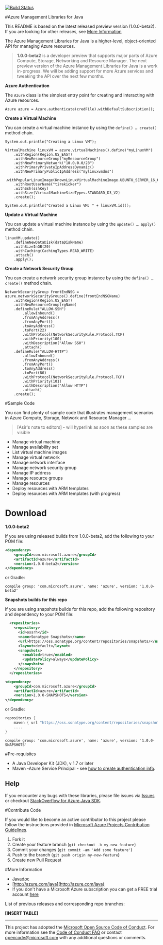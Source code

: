 [![Build Status](https://travis-ci.org/Azure/azure-sdk-for-java.svg?style=flat-square&label=build)](https://travis-ci.org/Azure/azure-sdk-for-java)

#Azure Management Libraries for Java

This README is based on the latest released preview version (1.0.0-beta2). If you are looking for other releases, see [More Information](#more-information)

The Azure Management Libraries for Java is a higher-level, object-oriented API for managing Azure resources.


> **1.0.0-beta2** is a developer preview that supports major parts of Azure Compute, Storage, Networking and Resource Manager. The next preview version of the Azure Management Libraries for Java is a work in-progress. We will be adding support for more Azure services and tweaking the API over the next few months.

**Azure Authentication**

The `Azure` class is the simplest entry point for creating and interacting with Azure resources.

`Azure azure = Azure.authenticate(credFile).withDefaultSubscription();` 

**Create a Virtual Machine**

You can create a virtual machine instance by using the `define() … create()` method chain.

    System.out.println("Creating a Linux VM");
    
    VirtualMachine linuxVM = azure.virtualMachines().define("myLinuxVM")
    	.withRegion(Region.US_EAST)
    	.withNewResourceGroup("myResourceGroup")
    	.withNewPrimaryNetwork("10.0.0.0/28")
    	.withPrimaryPrivateIpAddressDynamic()
    	.withNewPrimaryPublicIpAddress("mylinuxvmdns")
    	.withPopularLinuxImage(KnownLinuxVirtualMachineImage.UBUNTU_SERVER_16_04_LTS)
    	.withRootUserName("tirekicker")
    	.withSsh(sshKey)
    	.withSize(VirtualMachineSizeTypes.STANDARD_D3_V2)
    	.create();
    
    System.out.println("Created a Linux VM: " + linuxVM.id());


**Update a Virtual Machine**

You can update a virtual machine instance by using the `update() … apply()` method chain.

	linuxVM.update()
	    .defineNewDataDisk(dataDiskName)
	    .withSizeInGB(20)
	    .withCaching(CachingTypes.READ_WRITE)
	    .attach()
	    .apply();

**Create a Network Security Group**

You can create a network security group instance by using the `define() … create()` method chain.

    NetworkSecurityGroup frontEndNSG = azure.networkSecurityGroups().define(frontEndNSGName)
        .withRegion(Region.US_EAST)
        .withNewResourceGroup(rgName)
        .defineRule("ALLOW-SSH")
            .allowInbound()
            .fromAnyAddress()
            .fromAnyPort()
            .toAnyAddress()
            .toPort(22)
            .withProtocol(NetworkSecurityRule.Protocol.TCP)
            .withPriority(100)
            .withDescription("Allow SSH")
            .attach()
        .defineRule("ALLOW-HTTP")
            .allowInbound()
            .fromAnyAddress()
            .fromAnyPort()
            .toAnyAddress()
            .toPort(80)
            .withProtocol(NetworkSecurityRule.Protocol.TCP)
            .withPriority(101)
            .withDescription("Allow HTTP")
            .attach()
        .create();


#Sample Code

You can find plenty of sample code that illustrates management scenarios in Azure Compute, Storage, Network and Resource Manager … 


> [Asir's note to editors] - will hyperlink as soon as these samples are visible

- Manage virtual machine
- Manage availability set
- List virtual machine images
- Manage virtual network
- Manage network interface
- Manage network security group
- Manage IP address
- Manage resource groups
- Manage resources
- Deploy resources with ARM templates
- Deploy resources with ARM templates (with progress)

# Download


**1.0.0-beta2**

If you are using released builds from 1.0.0-beta2, add the following to your POM file:

```xml
<dependency>
    <groupId>com.microsoft.azure</groupId>
    <artifactId>azure</artifactId>
    <version>1.0.0-beta2</version>
</dependency>
```

or Gradle:

    compile group: 'com.microsoft.azure', name: 'azure', version: '1.0.0-beta2'

**Snapshots builds for this repo**

If you are using snapshots builds for this repo, add the following repository and dependency to your POM file:

```xml
  <repositories>
    <repository>
      <id>ossrh</id>
      <name>Sonatype Snapshots</name>
      <url>https://oss.sonatype.org/content/repositories/snapshots/</url>
      <layout>default</layout>
      <snapshots>
        <enabled>true</enabled>
        <updatePolicy>always</updatePolicy>
      </snapshots>
    </repository>
  </repositories>
```

```xml
<dependency>
    <groupId>com.microsoft.azure</groupId>
    <artifactId>azure</artifactId>
    <version>1.0.0-SNAPSHOTS</version>
</dependency>
```

or Gradle:
```groovy
repositories {
    maven { url "https://oss.sonatype.org/content/repositories/snapshots/" }
    ....
}
```


    compile group: 'com.microsoft.azure', name: 'azure', version: '1.0.0-SNAPSHOTS'

#Pre-requisites

- A Java Developer Kit (JDK), v 1.7 or later
- Maven
-Azure Service Principal - see [how to create authentication info](./AUTH.md).


## Help
If you encounter any bugs with these libraries, please file issues via [Issues](https://github.com/Azure/azure-sdk-for-java/issues) or checkout [StackOverflow for Azure Java SDK](http://stackoverflow.com/questions/tagged/azure-java-sdk).

#Contribute Code

If you would like to become an active contributor to this project please follow the instructions provided in [Microsoft Azure Projects Contribution Guidelines](http://azure.github.io/guidelines.html).

1. Fork it
2. Create your feature branch (`git checkout -b my-new-feature`)
3. Commit your changes (`git commit -am 'Add some feature'`)
4. Push to the branch (`git push origin my-new-feature`)
5. Create new Pull Request

#More Information
* [Javadoc](http://azure.github.io/azure-sdk-for-java)
* [http://azure.com/java](http://azure.com/java)
* If you don't have a Microsoft Azure subscription you can get a FREE trial account [here](http://go.microsoft.com/fwlink/?LinkId=330212)

List of previous releases and corresponding repo branches:

**[INSERT TABLE]**

---

This project has adopted the [Microsoft Open Source Code of Conduct](https://opensource.microsoft.com/codeofconduct/). For more information see the [Code of Conduct FAQ](https://opensource.microsoft.com/codeofconduct/faq/) or contact [opencode@microsoft.com](mailto:opencode@microsoft.com) with any additional questions or comments.